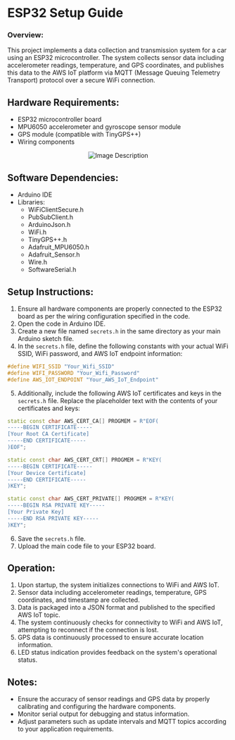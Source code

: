 # ESP32 Setup Guide

### Overview:
This project implements a data collection and transmission system for a car using an ESP32 microcontroller. The system collects sensor data including accelerometer readings, temperature, and GPS coordinates, and publishes this data to the AWS IoT platform via MQTT (Message Queuing Telemetry Transport) protocol over a secure WiFi connection.

## Hardware Requirements:
- ESP32 microcontroller board
- MPU6050 accelerometer and gyroscope sensor module
- GPS module (compatible with TinyGPS++)
- Wiring components
    
<p align="center">
  <img src="https://i.postimg.cc/FFSXLf1Y/Untitled-1.png" alt="Image Description">
</p>

## Software Dependencies:
- Arduino IDE
- Libraries:
  - WiFiClientSecure.h
  - PubSubClient.h
  - ArduinoJson.h
  - WiFi.h
  - TinyGPS++.h
  - Adafruit_MPU6050.h
  - Adafruit_Sensor.h
  - Wire.h
  - SoftwareSerial.h

## Setup Instructions:

1. Ensure all hardware components are properly connected to the ESP32 board as per the wiring configuration specified in the code.
2. Open the code in Arduino IDE.
3. Create a new file named `secrets.h` in the same directory as your main Arduino sketch file.
4. In the `secrets.h` file, define the following constants with your actual WiFi SSID, WiFi password, and AWS IoT endpoint information:
```cpp
#define WIFI_SSID "Your_Wifi_SSID"
#define WIFI_PASSWORD "Your_Wifi_Password"
#define AWS_IOT_ENDPOINT "Your_AWS_IoT_Endpoint"
```
5. Additionally, include the following AWS IoT certificates and keys in the `secrets.h` file. Replace the placeholder text with the contents of your certificates and keys:
```cpp
static const char AWS_CERT_CA[] PROGMEM = R"EOF(
-----BEGIN CERTIFICATE-----
[Your Root CA Certificate]
-----END CERTIFICATE-----
)EOF";

static const char AWS_CERT_CRT[] PROGMEM = R"KEY(
-----BEGIN CERTIFICATE-----
[Your Device Certificate]
-----END CERTIFICATE-----
)KEY";

static const char AWS_CERT_PRIVATE[] PROGMEM = R"KEY(
-----BEGIN RSA PRIVATE KEY-----
[Your Private Key]
-----END RSA PRIVATE KEY-----
)KEY";
```

6. Save the `secrets.h` file.
7. Upload the main code file to your ESP32 board.

## Operation:
1. Upon startup, the system initializes connections to WiFi and AWS IoT.
2. Sensor data including accelerometer readings, temperature, GPS coordinates, and timestamp are collected.
3. Data is packaged into a JSON format and published to the specified AWS IoT topic.
4. The system continuously checks for connectivity to WiFi and AWS IoT, attempting to reconnect if the connection is lost.
5. GPS data is continuously processed to ensure accurate location information.
6. LED status indication provides feedback on the system's operational status.

## Notes:
- Ensure the accuracy of sensor readings and GPS data by properly calibrating and configuring the hardware components.
- Monitor serial output for debugging and status information.
- Adjust parameters such as update intervals and MQTT topics according to your application requirements.

